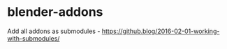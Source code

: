 # blender-addons

Add all addons as submodules - https://github.blog/2016-02-01-working-with-submodules/